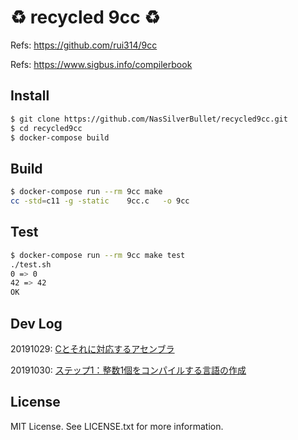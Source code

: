 # :recycle: recycled 9cc :recycle:

Refs: <https://github.com/rui314/9cc>

Refs: <https://www.sigbus.info/compilerbook>

## Install

```sh
$ git clone https://github.com/NasSilverBullet/recycled9cc.git
$ cd recycled9cc
$ docker-compose build
```

## Build

```sh
$ docker-compose run --rm 9cc make
cc -std=c11 -g -static    9cc.c   -o 9cc
```

## Test

```sh
$ docker-compose run --rm 9cc make test
./test.sh
0 => 0
42 => 42
OK
```

## Dev Log

20191029: [Cとそれに対応するアセンブラ](https://www.sigbus.info/compilerbook#c%E3%81%A8%E3%81%9D%E3%82%8C%E3%81%AB%E5%AF%BE%E5%BF%9C%E3%81%99%E3%82%8B%E3%82%A2%E3%82%BB%E3%83%B3%E3%83%96%E3%83%A9)

20191030: [ステップ1：整数1個をコンパイルする言語の作成](https://www.sigbus.info/compilerbook#%E3%82%B9%E3%83%86%E3%83%83%E3%83%971%E6%95%B4%E6%95%B01%E5%80%8B%E3%82%92%E3%82%B3%E3%83%B3%E3%83%91%E3%82%A4%E3%83%AB%E3%81%99%E3%82%8B%E8%A8%80%E8%AA%9E%E3%81%AE%E4%BD%9C%E6%88%90)

## License

MIT License. See LICENSE.txt for more information.
